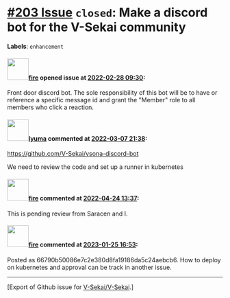 # [\#203 Issue](https://github.com/V-Sekai/V-Sekai/issues/203) `closed`: Make a discord bot for the V-Sekai community
**Labels**: `enhancement`


#### <img src="https://avatars.githubusercontent.com/u/32321?u=c2e06a3d2b49a467aa907e54aa259516440267cc&v=4" width="50">[fire](https://github.com/fire) opened issue at [2022-02-28 09:30](https://github.com/V-Sekai/V-Sekai/issues/203):

Front door discord bot. The sole responsibility of this bot will be to have or reference a specific message id and grant the "Member" role to all members who click a reaction.


#### <img src="https://avatars.githubusercontent.com/u/39946030?v=4" width="50">[lyuma](https://github.com/lyuma) commented at [2022-03-07 21:38](https://github.com/V-Sekai/V-Sekai/issues/203#issuecomment-1061163200):

https://github.com/V-Sekai/vsona-discord-bot

We need to review the code and set up a runner in kubernetes

#### <img src="https://avatars.githubusercontent.com/u/32321?u=c2e06a3d2b49a467aa907e54aa259516440267cc&v=4" width="50">[fire](https://github.com/fire) commented at [2022-04-24 13:37](https://github.com/V-Sekai/V-Sekai/issues/203#issuecomment-1107843751):

This is pending review from Saracen and I.

#### <img src="https://avatars.githubusercontent.com/u/32321?u=c2e06a3d2b49a467aa907e54aa259516440267cc&v=4" width="50">[fire](https://github.com/fire) commented at [2023-01-25 16:53](https://github.com/V-Sekai/V-Sekai/issues/203#issuecomment-1403923150):

Posted as 66790b50086e7c2e380d8fa19186da5c24aebcb6. How to deploy on kubernetes and approval can be track in another issue.


-------------------------------------------------------------------------------



[Export of Github issue for [V-Sekai/V-Sekai](https://github.com/V-Sekai/V-Sekai).]
